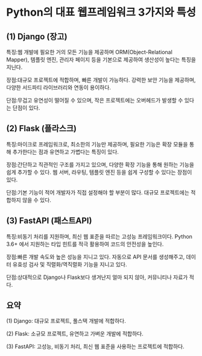 # Python의 대표 웹프레임워크 3가지와 특성

## (1) Django (장고) 

특징:웹 개발에 필요한 거의 모든 기능을 제공하며 ORM(Object-Relational Mapper), 템플릿 엔진, 관리자 페이지 등을 기본으로 제공하여 생산성이 높다는 특징을 지닌다. 

장점:대규모 프로젝트에 적합하며, 빠른 개발이 가능하다. 강력한 보안 기능을 제공하며, 다양한 서드파티 라이브러리와 연동이 용이하다.

단점:무겁고 유연성이 떨어질 수 있으며, 작은 프로젝트에는 오버헤드가 발생할 수 있다는 단점이 있다.

## (2) Flask (플라스크)

특징:마이크로 프레임워크로, 최소한의 기능만 제공하며, 필요한 기능은 확장 모듈을 통해 추가한다는 점과 유연하고 가볍다는 특징이 있다.

장점:간단하고 직관적인 구조를 가지고 있으며, 다양한 확장 기능을 통해 원하는 기능을 쉽게 추가할 수 있다. 웹 서버, 라우팅, 템플릿 엔진 등을 쉽게 구성할 수 있다는 장점이 있다.

단점:기본 기능이 적어 개발자가 직접 설정해야 할 부분이 많다. 대규모 프로젝트에는 적합하지 않을 수 있다. 

## (3) FastAPI (패스트API)

특징:비동기 처리를 지원하며, 최신 웹 표준을 따르는 고성능 프레임워크이다. Python 3.6+ 에서 지원하는 타입 힌트를 적극 활용하여 코드의 안전성을 높인다.

장점:빠른 개발 속도와 높은 성능을 지니고 있다. 자동으로 API 문서를 생성해주고, 데이터 유효성 검사 및 직렬화/역직렬화 기능을 지니고 있다.

단점:상대적으로 Django나 Flask보다 생겨난지 얼마 되지 않아, 커뮤니티나 자료가 적다.

## 요약

(1) Django: 대규모 프로젝트, 풀스택 개발에 적합하다.

(2) Flask: 소규모 프로젝트, 유연하고 가벼운 개발에 적합하다.

(3) FastAPI: 고성능, 비동기 처리, 최신 웹 표준을 사용하는 프로젝트에 적합하다.
